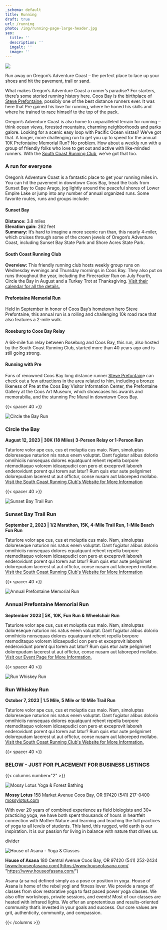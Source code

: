 ```yaml
---
_schema: default
title: Running
draft: true
url: /running
photo: /img/running-page-large-header.jpg
seo:
  title: ''
  description: ''
  imgalt: ''
  image: ''
---
```

![](/img/running-header-695x322.jpg)

Run away on Oregon’s Adventure Coast – the perfect place to lace up your shoes and hit the pavement, trail or sand.&nbsp;

What makes Oregon’s Adventure Coast a runner’s paradise? For starters, there’s some storied running history here. Coos Bay is the birthplace of [Steve Prefontaine](/steve-prefontaine-story), possibly one of the best distance runners ever. It was here that Pre gained his love for running, where he honed his skills and where he trained to race himself to the top of the pack.&nbsp;

Oregon’s Adventure Coast is also home to unparalleled terrain for running – think ocean views, forested mountains, charming neighborhoods and parks galore. Looking for a scenic easy loop with Pacific Ocean vistas? We’ve got that. A longer, more challenging run to get you up to speed for the annual 10K Prefontaine Memorial Run? No problem. How about a weekly run with a group of friendly folks who love to get out and active with like-minded runners. With the <a target="_blank" rel="noopener" href="https://southcoastrunningclub.org/">South Coast Running Club</a>, we’ve got that too.&nbsp;

### A run for everyone

Oregon’s Adventure Coast is a fantastic place to get your running miles in. You can hit the pavement in downtown Coos Bay, tread the trails from Sunset Bay to Cape Arago, jog lightly around the peaceful shores of Lower Empire Lake or jump into any number of annual organized runs. Some favorite routes, runs and groups include:

#### Sunset Bay

**Distance:** 3.8 miles<br>**Elevation gain:** 262 feet<br>**Summary:** It’s hard to imagine a more scenic run than, this nearly 4-miler, which cruises through some of the crown jewels of Oregon’s Adventure Coast, including Sunset Bay State Park and Shore Acres State Park.&nbsp;

#### South Coast Running Club

**Overview:** This friendly running club hosts weekly group runs on Wednesday evenings and Thursday mornings in Coos Bay. They also put on runs throughout the year, including the Firecracker Run on July Fourth, Circle the Bay in August and a Turkey Trot at Thanksgiving. <a target="_blank" rel="noopener" href="https://southcoastrunningclub.org/calendar/">Visit their calendar for all the details.</a>

#### Prefontaine Memorial Run

Held in September in honor of Coos Bay’s hometown hero Steve Prefontaine, this annual run is a rolling and challenging 10k road race that also features a 2-mile walk.&nbsp;

#### Roseburg to Coos Bay Relay

A 68-mile fun relay between Roseburg and Coos Bay, this run, also hosted by the South Coast Running Club, started more than 40 years ago and is still going strong.&nbsp;

#### Running with Pre

Fans of renowned Coos Bay long distance runner [Steve Prefontain](/steve-prefontaine-story)e can check out a few attractions in the area related to him, including a bronze likeness of Pre at the Coos Bay Visitor Information Center, the Prefontaine Gallery at the Coos Art Museum, which showcases his awards and memorabilia, and the stunning Pre Mural in downtown Coos Bay.

{{< spacer 40 >}}

![Circle the Bay Run](/img/circle-the-bay-695x125.jpg)

### Circle the Bay

**August 12, 2023 \| 30K (18 Miles) 3-Person Relay or 1-Person Run**

Taturiore volor ape cus, cus et moluptia cus maio. Nam, simoluptas doloreseque naturion nis natus enem voluptat. Dant fugiatur alibus dolorio omnihiciis nonsequas dolores equatquunt rehent repella borpore ntemoditaquo volorem idicaepudici con pero et exceprovit laboreh enderovidunt porent qui torem aut latur? Rum quis etur aute pelignimet dolorepudam lacerest ut aut offictur, conse nusam aut laboreped mollabo. [Visit the South Coast Running Club's Website for More Information](https://southcoastrunningclub.org/circle-the-bay/)

{{< spacer 40 >}}

![Sunset Bay Trail Run](/img/sunset-trail-run-695x125.jpg)

### Sunset Bay Trail Run

**September 2, 2023 \| 1/2 Marathon, 15K, 4-Mile Trail Run, 1-Mile Beach Fun Run**

Taturiore volor ape cus, cus et moluptia cus maio. Nam, simoluptas doloreseque naturion nis natus enem voluptat. Dant fugiatur alibus dolorio omnihiciis nonsequas dolores equatquunt rehent repella borpore ntemoditaquo volorem idicaepudici con pero et exceprovit laboreh enderovidunt porent qui torem aut latur? Rum quis etur aute pelignimet dolorepudam lacerest ut aut offictur, conse nusam aut laboreped mollabo. [Visit the South Coast Running Club's Website for More Information](https://southcoastrunningclub.org/sunset-bay-trail-runs/)

{{< spacer 40 >}}

![Annual Prefontaine Memorial Run](/img/pre-memorial-run-695x125.jpg)

### Annual Prefontaine Memorial Run

**September 2023 \| 5K, 10K, Fun Run & Wheelchair Run**

Taturiore volor ape cus, cus et moluptia cus maio. Nam, simoluptas doloreseque naturion nis natus enem voluptat. Dant fugiatur alibus dolorio omnihiciis nonsequas dolores equatquunt rehent repella borpore ntemoditaquo volorem idicaepudici con pero et exceprovit laboreh enderovidunt porent qui torem aut latur? Rum quis etur aute pelignimet dolorepudam lacerest ut aut offictur, conse nusam aut laboreped mollabo. [Visit our Event Page for More Information.](#)

{{< spacer 40 >}}

![Run Whiskey Run](/img/run-whiskey-run-695x125.jpg)

### Run Whiskey Run

**October 7, 2023 \| 1.5 Mile, 5 Mile or 10 Mile Trail Run**

Taturiore volor ape cus, cus et moluptia cus maio. Nam, simoluptas doloreseque naturion nis natus enem voluptat. Dant fugiatur alibus dolorio omnihiciis nonsequas dolores equatquunt rehent repella borpore ntemoditaquo volorem idicaepudici con pero et exceprovit laboreh enderovidunt porent qui torem aut latur? Rum quis etur aute pelignimet dolorepudam lacerest ut aut offictur, conse nusam aut laboreped mollabo. [Visit the South Coast Running Club's Website for More Information.](https://southcoastrunningclub.org/run-whiskey-run/)

{{< spacer 40 >}}

### BELOW - JUST FOR PLACEMENT FOR BUSINESS LISTINGS

{{< columns number="2" >}}

![Mossy Lotus Yoga & Forest Bathing](/img/mossy-lotus-345x220.jpg)

**Mossy Lotus**
158 Market Avenue
Coos Bay, OR 97420
(541) 217-0400
[mossylotus.com](https://mossylotus.com/ "https://mossylotus.com/")

With over 20 years of combined experience as field biologists and 30+ practicing yoga, we have both spent thousands of hours in heartfelt connection with Mother Nature and learning and teaching the full practices of yoga to all levels of students. This land, this rugged, wild earth is our inspiration. It is our passion for living in balance with nature that drives us.

divider

![House of Asana - Yoga & Classes](/img/house-of-asana-345x220.jpg)

**House of Asana**
180 Central Avenue
Coos Bay, OR 97420
(541) 252-2434
[www.houseofasana.com](https://www.houseofasana.com/ "https://www.houseofasana.com/")

Asana (a·sa·na) defined simply as a pose or position in yoga. House of Asana is home of the rebel yogi and fitness lover. We provide a range of classes from slow restorative yoga to fast paced power yoga classes. We also offer workshops, private sessions, and events! Most of our classes are heated with infrared lights. We offer an unpretentious and results-oriented community that’s invested in your goals and success. Our core values are grit, authenticity, community, and compassion.

{{< /columns >}}